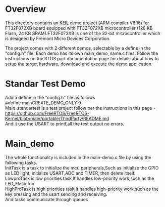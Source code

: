# Overview  

This directory contains an KEIL demo project (ARM compiler V6.16) for FT32F072XB board equipped with FT32F072XB microcontroller (128 KB Flash, 24 KB SRAM).FT32F072XB is one of the 32-bit microcontroller which is designed by Fremont Micro Devices  Corporation.

The project comes with 2 different demos, selectable by a define in the "config.h" file. Each demo has its own main_demo_name.c  files. Follow the instructions on the RTOS port documentation page for details about how to setup the target hardware, download and execute the demo application.

# Standar Test Demo  

Add a define in the "config.h" file as follows  
#define   mainCREATE_DEMO_ONLY	0  
Main_standartest is a test project follow per the instructions in this page - https://github.com/FreeRTOS/FreeRTOS-Kernel/blob/main/portable/ThirdParty/README.md  
And it use the USART to printf,all the test output no errors.  

# Main_demo  

The whole functionality is included in the main-demo.c file by using the following tasks.    
InitTask is a task to initialize the mcu peripherals,Such as initialize the GPIO as LED light, initialize USART,ADC and TIMER, then delete itself.  
LowproTask is low priorities task,It handles low-priority work,such as the LED_Flash fun.  
HighProTask is high priorities task,It handles high-priority work,such as the key pressing and the usart sending and receiving.  
And tasks communicate through queues
